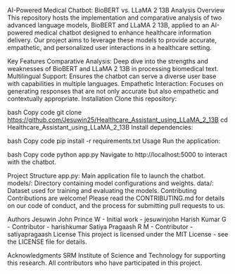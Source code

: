 AI-Powered Medical Chatbot: BioBERT vs. LLaMA 2 13B Analysis
Overview
This repository hosts the implementation and comparative analysis of two advanced language models, BioBERT and LLaMA 2 13B, applied to an AI-powered medical chatbot designed to enhance healthcare information delivery. Our project aims to leverage these models to provide accurate, empathetic, and personalized user interactions in a healthcare setting.

Key Features
Comparative Analysis: Deep dive into the strengths and weaknesses of BioBERT and LLaMA 2 13B in processing biomedical text.
Multilingual Support: Ensures the chatbot can serve a diverse user base with capabilities in multiple languages.
Empathetic Interaction: Focuses on generating responses that are not only accurate but also empathetic and contextually appropriate.
Installation
Clone this repository:

bash
Copy code
git clone https://github.com/Jesuwin25/Healthcare_Assistant_using_LLaMA_2_13B
cd Healthcare_Assistant_using_LLaMA_2_13B
Install dependencies:

bash
Copy code
pip install -r requirements.txt
Usage
Run the application:

bash
Copy code
python app.py
Navigate to http://localhost:5000 to interact with the chatbot.

Project Structure
app.py: Main application file to launch the chatbot.
models/: Directory containing model configurations and weights.
data/: Dataset used for training and evaluating the models.
Contributing
Contributions are welcome! Please read the CONTRIBUTING.md for details on our code of conduct, and the process for submitting pull requests to us.

Authors
Jesuwin John Prince W - Initial work - jesuwinjohn
Harish Kumar G - Contributor - harishkumar
Satiya Pragaash R M - Contributor - satiyapragaash
License
This project is licensed under the MIT License - see the LICENSE file for details.

Acknowledgments
SRM Institute of Science and Technology for supporting this research.
All contributors who have participated in this project.
